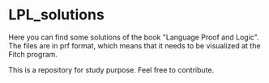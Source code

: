 # LPL_solutions
Here you can find some solutions of the book "Language Proof and Logic". 
The files are in prf format, which means that it needs to be visualized at the Fitch program. 

This is a repository for study purpose. Feel free to contribute.
